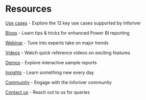 # Resources

[Use cases](https://inforiver.com/use-cases/) - Explore the 12 key use cases supported by Inforiver

[Blogs](https://inforiver.com/blogs/) - Learn tips & tricks for enhanced Power BI reporting

[Webinar](https://inforiver.com/webinars/) - Tune into experts take on major trends

[Videos](https://inforiver.com/matrix/videos/) - Watch quick reference videos on exciting features

[Demos](https://inforiver.com/demos/) - Explore interactive sample reports

[Insights](https://inforiver.com/insights/) - Learn something new every day

[Community](https://community.inforiver.com/) - Engage with the Inforiver community

[Contact us](https://inforiver.com/contact-us/) - Reach out to us for queries
